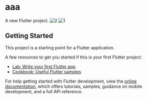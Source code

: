 # aaa

A new Flutter project.
![2](https://github.com/user-attachments/assets/fed3b0ce-9b16-48ae-b6be-5645a633546c)
![1](https://github.com/user-attachments/assets/83ca9a8f-fb60-4606-8b2c-524bd42fbb7f)

## Getting Started

This project is a starting point for a Flutter application.

A few resources to get you started if this is your first Flutter project:

- [Lab: Write your first Flutter app](https://docs.flutter.dev/get-started/codelab)
- [Cookbook: Useful Flutter samples](https://docs.flutter.dev/cookbook)

For help getting started with Flutter development, view the
[online documentation](https://docs.flutter.dev/), which offers tutorials,
samples, guidance on mobile development, and a full API reference.
